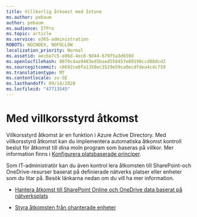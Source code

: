 ```yaml
---
title: Villkorlig åtkomst med Intune
ms.author: pebaum
author: pebaum
ms.audience: ITPro
ms.topic: article
ms.service: o365-administration
ROBOTS: NOINDEX, NOFOLLOW
localization_priority: Normal
ms.assetid: aecba7c5-e86d-4ec8-9d44-679f5a3d659d
ms.openlocfilehash: 8070c4aa9483ed5baed558457e09190ccd88dcd2
ms.sourcegitcommit: c6692ce0fa1358ec3529e59ca0ecdfdea4cdc759
ms.translationtype: MT
ms.contentlocale: sv-SE
ms.lasthandoff: 09/14/2020
ms.locfileid: "47713545"
---
```

# <a name="conditional-access"></a>Med villkorsstyrd åtkomst

Villkorsstyrd åtkomst är en funktion i Azure Active Directory. Med villkorsstyrd åtkomst kan du implementera automatiska åtkomst kontroll beslut för åtkomst till dina moln program som baseras på villkor. Mer information finns i [Konfigurera platsbaserade principer](https://docs.microsoft.com/azure/active-directory/conditional-access/overview).

Som IT-administratör kan du även kontrol lera åtkomsten till SharePoint-och OneDrive-resurser baserat på definierade nätverks platser eller enheter som du litar på. Besök länkarna nedan om du vill ha mer information.

- [Hantera åtkomst till SharePoint Online och OneDrive data baserat på nätverksplats](https://docs.microsoft.com/sharepoint/control-access-based-on-network-location)

- [Styra åtkomsten från ohanterade enheter](https://docs.microsoft.com/sharepoint/control-access-from-unmanaged-devices)

